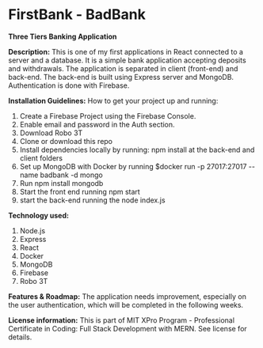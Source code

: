 # FirstBank - BadBank

**Three Tiers Banking Application**

**Description:** This is one of my first applications in React connected to a server and a database. It is a simple bank application accepting deposits and withdrawals. The application is separated in client (front-end) and back-end. The back-end is built using Express server and MongoDB. Authentication is done with Firebase.

**Installation Guidelines:** How to get your project up and running:
1. Create a Firebase Project using the Firebase Console.
1. Enable email and password in the Auth section.
1. Download Robo 3T
1. Clone or download this repo
1. Install dependencies locally by running: npm install at the back-end and client folders
1. Set up MongoDB with Docker by running $docker run -p 27017:27017 --name badbank -d mongo
1. Run npm install mongodb
1. Start the front end running npm start
1. start the back-end running the node index.js

**Technology used:** 
1. Node.js
1. Express
1. React
1. Docker
1. MongoDB
1. Firebase
1. Robo 3T

**Features & Roadmap:** The application needs improvement, especially on the user authentication, which will be completed in the following weeks.

**License information:** This is part of MIT XPro Program - Professional Certificate in Coding: Full Stack Development with MERN. See license for details. 
